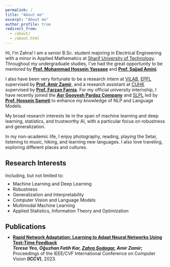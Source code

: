 ```yaml
---
permalink: /
title: "About me"
excerpt: "About me"
author_profile: true
redirect_from: 
  - /about/
  - /about.html
---
```


Hi, I’m Zahra! I am a senior B.Sc. student majoring in Electrical Engineering with a minor in Applied Mathematics at <a href="https://en.sharif.edu/">Sharif University of Technology</a>. 
Throughout my undergraduate studies, I've had the great opportunity to be mentored by 
<a href="https://scholar.google.com/citations?user=Y6vuiBUAAAAJ&hl=en"><b>Prof. Mohammad Hossein Yassaee</b></a>
and 
<a href="https://scholar.google.com/citations?user=24GngZYAAAAJ&hl=en"><b>Prof. Sajjad Amini</b></a>.

I also have been very fortunate to be a research intern at 
<a href="https://vilab.epfl.ch/">VILAB</a>,
<a href="https://www.epfl.ch/">EPFL</a> supervised by 
<a href="https://vilab.epfl.ch/zamir/"><b>Prof. Amir Zamir</b></a>, 
and a research assistant at 
<a href="https://www.cuhk.edu.hk/english/index.html">CUHK</a> supervised by 
<a href="https://www.cse.cuhk.edu.hk/people/faculty/farzan-farnia/"><b>Prof. Farzan Farnia</b></a>.
For my official university internship, I have recently joined the 
<a href="https://asr-gooyesh.com/en/"><b>Asr Gooyesh Pardaz Company</b></a> and
<a href="https://slpl.ce.sharif.edu/en/">SLPL</a>
led by 
<a href="https://scholar.google.com/citations?user=ebEhWZwAAAAJ&hl=en"><b>Prof. Hossein Sameti</b></a>
to enhance my knowledge of NLP and Language Models.

My broad research interests lie in the span of machine learning and deep learning, statistics, and trustworthy AI, with a particular focus on robustness and generalization.

In my non-academic life, I enjoy photography, reading, playing the Setar, listening to music, hiking, and learning new languages. I also love traveling, exploring different places and cultures. 

Research Interests
------
Including, but not limited to:
<ul style="margin-top: -1%;" markdown='1'>
<li> Machine Learning and Deep Learning</li>
<li> Robustness</li>
<li> Generalization and Interpretability</li>
<li> Computer Vision and Language Models</li>
<li> Multimodal Machine Learning</li>
<li> Applied Statistics, Information Theory and Optimization</li>
</ul>

Publications
------
<ul style="margin-top: -1%;" markdown='1'>
<li><a href="https://rapid-network-adaptation.epfl.ch/"><b>Rapid Network Adaptation: Learning to Adapt Neural Networks Using Test-Time Feedback</b></a>
  <br>
  <em><b>Teresa Yeo, Oğuzhan Fatih Kar, <u>Zahra Sodagar</u>, Amir Zamir;</b></em> Proceedings of the IEEE/CVF International Conference on Computer Vision <b>(ICCV)</b>, 2023.
</li>
</ul>




